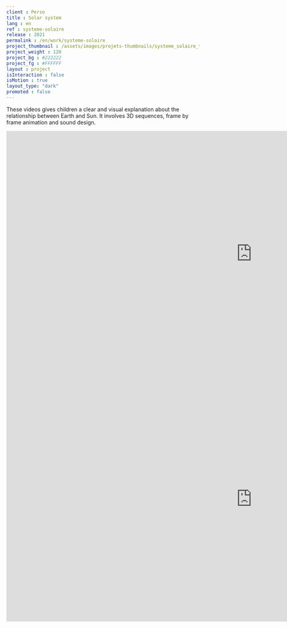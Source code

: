 ```yaml
---
client : Perso
title : Solar system
lang : en
ref : systeme-solaire
release : 2021
permalink : /en/work/systeme-solaire
project_thumbnail : /assets/images/projets-thumbnails/systeme_solaire_thumb.webp
project_weight : 120
project_bg : #222222
project_fg : #FFFFFF
layout : project
isInteraction : false
isMotion : true
layout_type: "dark"
promoted : false
---
```

These videos gives children a clear and visual explanation about the relationship between Earth and Sun. It involves 3D sequences, frame by frame animation and sound design.

<iframe src="https://player.vimeo.com/video/549577488" width="1280" height="640" frameborder="0" allow="autoplay; fullscreen" allowfullscreen class="vimeo-insert"></iframe>

<iframe src="https://player.vimeo.com/video/549577511" width="1280" height="640" frameborder="0" allow="autoplay; fullscreen" allowfullscreen class="vimeo-insert"></iframe>

